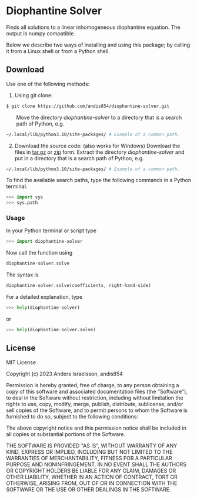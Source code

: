 # Diophantine Solver 
Finds all solutions to a linear inhomogeneous diophantine equation. The output is numpy compatible.

Below we describe two ways of installing and using this package; by calling it from a Linux shell or from a Python shell.

##  Download
Use one of the following methods: 
1. Using git clone:
```bash
$ git clone https://github.com/andis854/diophantine-solver.git
```
&nbsp;&nbsp;&nbsp;&nbsp;&nbsp;&nbsp; Move the directory _diophantine-solver_  to a directory that is a search\
&nbsp;&nbsp;&nbsp;&nbsp;&nbsp;&nbsp; path of Python, e.g.
```bash
~/.local/lib/python3.10/site-packages/ # Example of a common path.
```
2. Download the source code: (also works for Windows) 
Download the files in [tar.gz](............) or [zip](.........) form. Extract the directory _diophantine-solver_ and put in a directory that is a search path of Python, e.g.
```bash
~/.local/lib/python3.10/site-packages/ # Example of a common path.
```

To find the available search paths, type the following commands in a Python terminal.
```Python
>>> import sys
>>> sys.path
```

### Usage

In your Python terminal or script type
```Python
>>> import diophantine-solver
```
Now call the function using
```Python
diophantine-solver.solve
```
The syntax is 
```Python
diophantine-solver.solve(coefficients, right-hand-side)
```
For a detailed explanation, type
```Python
>>> help(diophantine-solver)
```
or
```Python
>>> help(diophantine-solver.solve)
```


License
----

MIT License

Copyright (c) 2023 Anders Israelsson, andis854

Permission is hereby granted, free of charge, to any person obtaining a copy
of this software and associated documentation files (the "Software"), to deal
in the Software without restriction, including without limitation the rights
to use, copy, modify, merge, publish, distribute, sublicense, and/or sell
copies of the Software, and to permit persons to whom the Software is
furnished to do so, subject to the following conditions:

The above copyright notice and this permission notice shall be included in all
copies or substantial portions of the Software.

THE SOFTWARE IS PROVIDED "AS IS", WITHOUT WARRANTY OF ANY KIND, EXPRESS OR
IMPLIED, INCLUDING BUT NOT LIMITED TO THE WARRANTIES OF MERCHANTABILITY,
FITNESS FOR A PARTICULAR PURPOSE AND NONINFRINGEMENT. IN NO EVENT SHALL THE
AUTHORS OR COPYRIGHT HOLDERS BE LIABLE FOR ANY CLAIM, DAMAGES OR OTHER
LIABILITY, WHETHER IN AN ACTION OF CONTRACT, TORT OR OTHERWISE, ARISING FROM,
OUT OF OR IN CONNECTION WITH THE SOFTWARE OR THE USE OR OTHER DEALINGS IN THE
SOFTWARE.
